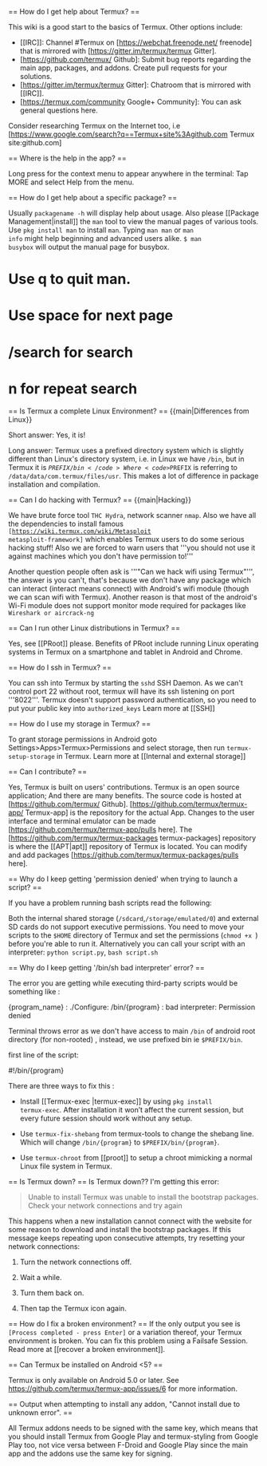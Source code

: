 == How do I get help about Termux? ==

This wiki is a good start to the basics of Termux. Other options include:

* [[IRC]]: Channel #Termux on [https://webchat.freenode.net/ freenode] that is mirrored with [https://gitter.im/termux/termux Gitter].
* [https://github.com/termux/ Github]: Submit bug reports regarding the main app, packages, and addons. Create pull requests for your solutions.
* [https://gitter.im/termux/termux Gitter]: Chatroom that is mirrored with [[IRC]]. 
* [https://termux.com/community Google+ Community]: You can ask general questions here.

Consider researching Termux on the Internet too, i.e [https://www.google.com/search?q==Termux+site%3Agithub.com Termux site:github.com]

== Where is the help in the app? ==

Long press for the context menu to appear anywhere in the terminal: Tap MORE and select Help from the menu.

== How do I get help about a specific package? ==

Usually <code>packagename -h</code> will display help about usage. Also please [[Package Management|install]] the <code>man</code> tool to view the manual pages of various tools. Use <code>pkg install man</code> to install <code>man</code>. Typing <code>man man</code> or <code>man info</code> might help beginning and advanced users alike. <code>$ man busybox</code> will output the manual page for busybox. 
# Use q to quit man.
# Use space for next page
# /search for search
# n for repeat search

== Is Termux a complete Linux Environment? ==
{{main|Differences from Linux}}

Short answer: Yes, it is!

Long answer:  Termux uses a prefixed directory system which is slightly different than Linux's directory system, i.e. in Linux we have <code>/bin</code>, but in Termux it is <code>$PREFIX/bin</code>
Where <code>$PREFIX</code> is referring to <code>/data/data/com.termux/files/usr</code>. This makes a lot of difference in package installation and compilation.

== Can I do hacking with Termux? ==
{{main|Hacking}}

We have brute force tool <code>THC Hydra</code>, network scanner <code>nmap</code>. Also we have all the dependencies to install famous <code>[https://wiki.termux.com/wiki/Metasploit metasploit-framework]</code> which enables Termux users to do some serious hacking stuff! 
Also we are forced to warn users that '''you should not use it against machines which you don't have permission to!'''

Another question people often ask is '''"Can we hack wifi using Termux"''', the answer is you can't, that's because we don't have any package which can interact (interact means connect) with Android's wifi module (though we can scan wifi with Termux). Another reason is that most of the android's Wi-Fi module does not support monitor mode required for packages like <code>Wireshark or aircrack-ng </code>

== Can I run other Linux distributions in Termux? ==

Yes, see [[PRoot]] please. Benefits of PRoot include running Linux operating systems in Termux on a smartphone and tablet in Android and Chrome.

== How do I ssh in Termux? ==

You can ssh into Termux by starting the <code>sshd</code> SSH Daemon. As we can't control port 22 without root, termux will have its ssh listening on port '''8022'''. Termux doesn't support password authentication, so you need to put your public key into <code>authorized_keys</code>
Learn more at [[SSH]]

== How do I use my storage in Termux? ==

To grant storage permissions in Android goto Settings>Apps>Termux>Permissions and select storage, then run <code>termux-setup-storage</code> in Termux.
Learn more at [[Internal and external storage]] 

== Can I contribute? ==

Yes, Termux is built on users' contributions. Termux is an open source application; And there are many benefits. The source code is hosted at [https://github.com/termux/ Github].
[https://github.com/termux/termux-app/ Termux-app] is the repository for the actual App. Changes to the user interface and terminal emulator can be made [https://github.com/termux/termux-app/pulls here].
The [https://github.com/termux/termux-packages termux-packages] repository is where the [[APT|apt]] repository of Termux is located. You can modify and add packages [https://github.com/termux/termux-packages/pulls here].

== Why do I keep getting 'permission denied' when trying to launch a script? ==

If you have a problem running bash scripts read the following:
 
Both the internal shared storage (<code>/sdcard</code>,<code>/storage/emulated/0</code>) and external SD cards do not support executive permissions. You need to move your scripts to the <code>$HOME</code> directory of Termux and set the permissions (<code>chmod +x <scriptname></code>) before you're able to run it. 
Alternatively  you can call your script with an interpreter: <code>python script.py</code>, <code>bash script.sh</code>

== Why do I keep getting  '/bin/sh bad interpreter' error? ==

The error you are getting while executing third-party scripts would be something like : 

{program_name} :  ./Configure:  /bin/{program} :  bad interpreter:  Permission denied

Terminal throws error as we don't have access to main <code>/bin</code> of android root directory (for non-rooted) , instead, we use prefixed bin ie <code>$PREFIX/bin</code>. 

first line of the script:

   #!/bin/{program} 


There are three ways to fix this :

* Install [[Termux-exec |termux-exec]] by using <code>pkg install termux-exec</code>. After installation it won’t affect the current session, but every future session should work without any setup.

* Use <code>termux-fix-shebang</code> from termux-tools to change the shebang line.
Which will change <code>/bin/{program}</code> to <code>$PREFIX/bin/{program}</code>. 
 
* Use <code>termux-chroot</code> from [[proot]]  to setup a chroot mimicking a normal Linux file system in Termux.

== Is Termux down? ==
Is Termux down??
I'm getting this error:
<blockquote>Unable to install
Termux was unable to install the bootstrap packages. 
Check your network connections and try again</blockquote> 

This happens when a new installation cannot connect with the website for some reason to download and install the bootstrap packages.  If this message keeps repeating upon consecutive attempts, try resetting your network connections:

1. Turn the network connections off.

2. Wait a while. 

3. Turn them back on.

4. Then tap the Termux icon again.

== How do I fix a broken environment? ==
If the only output you see is <code>[Process completed - press Enter]</code> or a variation thereof, your Termux environment is broken. You can fix this problem using a Failsafe Session. Read more at [[recover a broken environment]].

== Can Termux be installed on Android <5? ==

Termux is only available on Android 5.0 or later. See https://github.com/termux/termux-app/issues/6 for more information.

== Output when attempting to install any addon, "Cannot install due to unknown error". ==

All Termux addons needs to be signed with the same key, which means that you should install Termux from Google Play and termux-styling from Google Play too, not vice versa between F-Droid and Google Play since the main app and the addons use the same key for signing.

